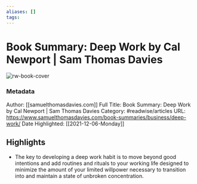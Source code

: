 ```yaml
---
aliases: []
tags:
---
```

# Book Summary: Deep Work by Cal Newport | Sam Thomas Davies

![rw-book-cover](https://readwise-assets.s3.amazonaws.com/static/images/article3.5c705a01b476.png)
### Metadata
Author: [[samuelthomasdavies.com]]
Full Title: Book Summary: Deep Work by Cal Newport | Sam Thomas Davies
Category: #readwise/articles
URL: https://www.samuelthomasdavies.com/book-summaries/business/deep-work/
Date Highlighted: [[2021-12-06-Monday]]

## Highlights
- The key to developing a deep work habit is to move beyond good intentions and add routines and rituals to your working life designed to minimize the amount of your limited willpower necessary to transition into and maintain a state of unbroken concentration.
